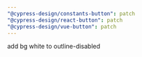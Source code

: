 ```yaml
---
"@cypress-design/constants-button": patch
"@cypress-design/react-button": patch
"@cypress-design/vue-button": patch
---
```


add bg white to outline-disabled
